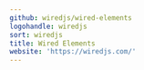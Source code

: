 ```yaml
---
github: wiredjs/wired-elements
logohandle: wiredjs
sort: wiredjs
title: Wired Elements
website: 'https://wiredjs.com/'
---
```

